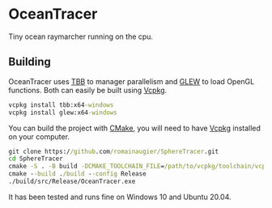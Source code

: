 # OceanTracer
Tiny ocean raymarcher running on the cpu. 

## Building

OceanTracer uses [TBB](https://github.com/oneapi-src/oneTBB) to manager parallelism and [GLEW](http://glew.sourceforge.net/) to load OpenGL functions.
Both can easily be built using [Vcpkg](https://github.com/microsoft/vcpkg).
```bat
vcpkg install tbb:x64-windows
vcpkg install glew:x64-windows
```
You can build the project with [CMake](https://cmake.org/), you will need to have [Vcpkg](https://github.com/microsoft/vcpkg) installed on your computer.

```bat
git clone https://github.com/romainaugier/SphereTracer.git
cd SphereTracer
cmake -S . -B build -DCMAKE_TOOLCHAIN_FILE=/path/to/vcpkg/toolchain/vcpkg.cmake 
cmake --build ./build --config Release
./build/src/Release/OceanTracer.exe
```

It has been tested and runs fine on Windows 10 and Ubuntu 20.04.
